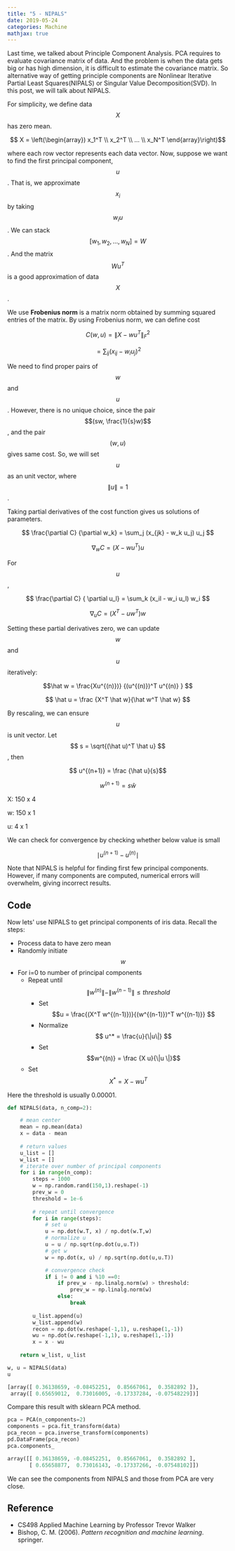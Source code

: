 ```yaml
---
title: "5 - NIPALS"
date: 2019-05-24
categories: Machine
mathjax: true
---
```


Last time, we talked about Principle Component Analysis. PCA requires to evaluate covariance matrix of data. And the problem is when the data gets big or has high dimension, it is difficult to estimate the covariance matrix. So alternative way of getting principle components are Nonlinear Iterative Partial Least Squares(NIPALS) or Singular Value Decomposition(SVD). In this post, we will talk about NIPALS.

For simplicity, we define data $$X$$ has zero mean.

$$ X = \left(\begin{array}) x_1^T  \\ x_2^T \\ ... \\ x_N^T \end{array}\right)$$

where each row vector represents each data vector. Now, suppose we want to find the first principal component, $$u$$. That is, we approximate $$x_i$$ by taking $$w_i u $$. We can stack $$[w_1, w_2, ..., w_N] = W$$. And the matrix $$Wu^T$$ is a good approximation of data $$X$$.

We use **Frobenius norm** is a matrix norm obtained by summing squared entries of the matrix. By using Frobenius norm, we can define cost

$$ C(w, u ) = \| X - wu^T \|_F^2 $$

$$  = \sum_{ij} (x_{ij} - w_i u_j)^2 $$

We need to find proper pairs of $$w$$ and $$u$$. However, there is no unique choice, since the pair $$(sw, \frac{1}{s}w)$$, and the pair $$(w, u)$$ gives same cost. So, we will set $$u$$ as an unit vector, where $$ \|u\| = 1 $$.



Taking partial derivatives of the cost function gives us solutions of parameters.

$$ \frac{\partial C} {\partial w_k} = \sum_j (x_{jk} - w_k u_j) u_j $$

$$ \nabla_w C = (X - wu^T)u  $$

For $$u$$,

$$ \frac{\partial C} { \partial u_l} = \sum_k (x_il - w_i u_l) w_i $$

$$ \nabla_u C = (X^T - uw^T)w $$



Setting these partial derivatives zero, we can update $$w$$ and $$u$$ iteratively:

$$\hat w = \frac{Xu^{(n)})} {(u^{(n)})^T u^{(n)} } $$

$$ \hat u = \frac {X^T \hat w}{\hat w^T \hat w} $$

By rescaling, we can ensure $$u$$ is unit vector. Let $$ s = \sqrt{(\hat u)^T \hat u} $$, then

$$ u^{(n+1)} = \frac {\hat u}{s}$$

$$ w^{(n+1)} = s \hat w $$

X: 150 x 4

w: 150 x 1

u: 4 x 1

We can check for convergence by checking whether below value is small

$$ \mid u^{(n+1)} - u^{(n)} \mid $$



Note that NIPALS is helpful for finding first few principal components. However, if many components are computed, numerical errors will overwhelm, giving incorrect results.



## Code

Now lets' use NIPALS to get principal components of iris data. Recall the steps:

- Process data to have zero mean
- Randomly initiate $$w$$
- For i=0 to number of principal components
  - Repeat until $$ \|w^{(n)}\| - \|w^{(n-1)}\| \leq threshold$$
    - Set $$u = \frac{(X^T w^{(n-1)})}{(w^{(n-1)})^T w^{(n-1)}} $$
    - Normalize $$ u^* = \frac{u}{\|u\|} $$
    - Set $$w^{(n)} = \frac {X u}{\|u \|}$$
  - Set $$X^* = X - wu^T$$

Here the threshold is usually 0.00001.



```python
def NIPALS(data, n_comp=2):

    # mean center
    mean = np.mean(data)
    x = data - mean
    
    # return values
    u_list = []
    w_list = []
    # iterate over number of principal components
    for i in range(n_comp):
        steps = 1000
        w = np.random.rand(150,1).reshape(-1)
        prev_w = 0
        threshold = 1e-6
        
        # repeat until convergence
        for i in range(steps):
            # set u
            u = np.dot(w.T, x) / np.dot(w.T,w)
            # normalize u
            u = u / np.sqrt(np.dot(u,u.T))
            # get w
            w = np.dot(x, u) / np.sqrt(np.dot(u,u.T))

            # convergence check
            if i != 0 and i %10 ==0:
                if prev_w - np.linalg.norm(w) > threshold:
                    prev_w = np.linalg.norm(w)
                else:
                    break
        
        u_list.append(u)
        w_list.append(w)
        recon = np.dot(w.reshape(-1,1), u.reshape(1,-1))
        wu = np.dot(w.reshape(-1,1), u.reshape(1,-1))
        x = x - wu
        
    return w_list, u_list

w, u = NIPALS(data)
u

[array([ 0.36138659, -0.08452251,  0.85667061,  0.3582892 ]),
 array([ 0.65659012,  0.73016005, -0.17337284, -0.07548229])]
```



Compare this result with sklearn PCA method.

```python
pca = PCA(n_components=2)
components = pca.fit_transform(data)
pca_recon = pca.inverse_transform(components)
pd.DataFrame(pca_recon)
pca.components_

array([[ 0.36138659, -0.08452251,  0.85667061,  0.3582892 ],
       [ 0.65658877,  0.73016143, -0.17337266, -0.07548102]])
```

We can see the components from NIPALS and those from PCA are very close.



## Reference

- CS498 Applied Machine Learning by Professor Trevor Walker
- Bishop, C. M. (2006). *Pattern recognition and machine learning*. springer.

